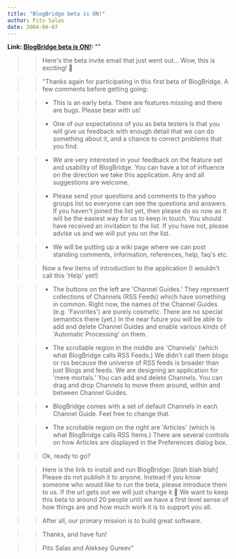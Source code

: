 ```yaml
---
title: "BlogBridge beta is ON!"
author: Pito Salas
date: 2004-06-07
---
```


**Link: [BlogBridge beta is ON!](None):** ""


>>

>> Here's the beta invite email that just went out… Wow, this is exciting! 🙂

>>

>> "Thanks again for participating in this first beta of BlogBridge. A few
comments before getting going:

>>

>>   * This is an early beta. There are features missing and there are bugs.
Please bear with us!

>>   * One of our expectations of you as beta testers is that you will give us
feedback with enough detail that we can do something about it, and a chance to
correct problems that you find.

>>   * We are very interested in your feedback on the feature set and
usability of BlogBridge. You can have a lot of influence on the direction we
take this application. Any and all suggestions are welcome.

>>   * Please send your questions and comments to the yahoo groups list so
everyone can see the questions and answers. If you haven't joined the list
yet, then please do so now as it will be the easiest way for us to keep in
touch. You should have received an invitation to the list. If you have not,
please advise us and we will put you on the list.

>>   * We will be putting up a wiki page where we can post standing comments,
information, references, help, faq's etc.

>>

>> Now a few items of introduction to the application (I wouldn't call this
'Help' yet!)

>>

>>   * The buttons on the left are 'Channel Guides.' They represent
collections of Channels (RSS Feeds) which have something in common. Right now,
the names of the Channel Guides (e.g. 'Favorites') are purely cosmetic. There
are no special semantics there (yet.) In the near future you will be able to
add and delete Channel Guides and enable various kinds of 'Automatic
Processing' on them.

>>   * The scrollable region in the middle are 'Channels' (which what
BlogBridge calls RSS Feeds.) We didn't call them blogs or rss because the
universe of RSS feeds is broader than just Blogs and feeds. We are designing
an application for 'mere mortals.' You can add and delete Channels. You can
drag and drop Channels to move them around, within and between Channel Guides.

>>   * BlogBridge comes with a set of default Channels in each Channel Guide.
Feel free to change that.

>>   * The scrollable region on the right are 'Articles' (which is what
BlogBridge calls RSS Items.) There are several controls on how Articles are
displayed in the Preferences dialog box.

>>

>> Ok, ready to go?

>>

>> Here is the link to install and run BlogBridge: [blah blah blah] Please do
not publish it to anyone. Instead if you know someone who would like to run
the beta, please introduce them to us. If the url gets out we will just change
it 🙂 We want to keep this beta to around 20 people until we have a first level
sense of how things are and how much work it is to support you all.

>>

>> After all, our primary mission is to build great software.

>>

>> Thanks, and have fun!

>>

>> Pito Salas and Aleksey Gureev"


